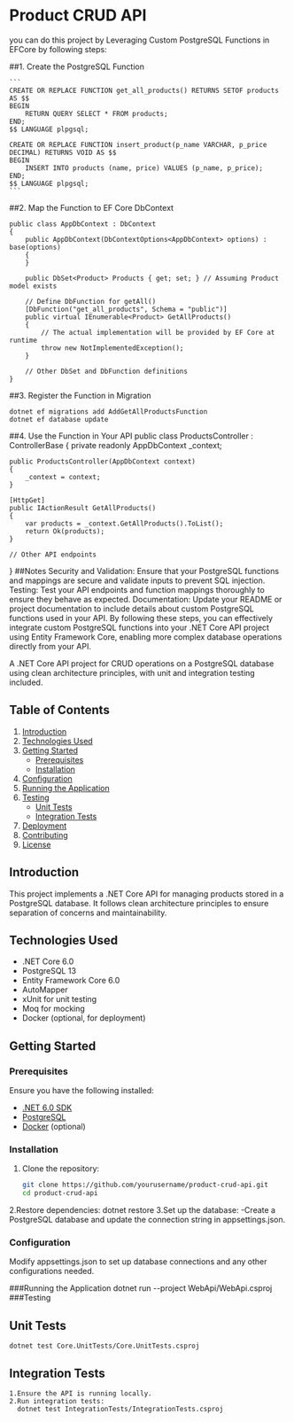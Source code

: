 # Product CRUD API

you can do this project by Leveraging Custom PostgreSQL Functions in EFCore by following steps:

##1. Create the PostgreSQL Function

    ```
    CREATE OR REPLACE FUNCTION get_all_products() RETURNS SETOF products AS $$
    BEGIN
        RETURN QUERY SELECT * FROM products;
    END;
    $$ LANGUAGE plpgsql;
    
    CREATE OR REPLACE FUNCTION insert_product(p_name VARCHAR, p_price DECIMAL) RETURNS VOID AS $$
    BEGIN
        INSERT INTO products (name, price) VALUES (p_name, p_price);
    END;
    $$ LANGUAGE plpgsql;
    ```

##2. Map the Function to EF Core DbContext

```
public class AppDbContext : DbContext
{
    public AppDbContext(DbContextOptions<AppDbContext> options) : base(options)
    {
    }

    public DbSet<Product> Products { get; set; } // Assuming Product model exists

    // Define DbFunction for getAll()
    [DbFunction("get_all_products", Schema = "public")]
    public virtual IEnumerable<Product> GetAllProducts() 
    {
        // The actual implementation will be provided by EF Core at runtime
        throw new NotImplementedException();
    }

    // Other DbSet and DbFunction definitions
}
```
##3. Register the Function in Migration
```
dotnet ef migrations add AddGetAllProductsFunction
dotnet ef database update
```

##4. Use the Function in Your API
public class ProductsController : ControllerBase
{
    private readonly AppDbContext _context;

    public ProductsController(AppDbContext context)
    {
        _context = context;
    }

    [HttpGet]
    public IActionResult GetAllProducts()
    {
        var products = _context.GetAllProducts().ToList();
        return Ok(products);
    }

    // Other API endpoints
}
##Notes
Security and Validation: Ensure that your PostgreSQL functions and mappings are secure and validate inputs to prevent SQL injection.
Testing: Test your API endpoints and function mappings thoroughly to ensure they behave as expected.
Documentation: Update your README or project documentation to include details about custom PostgreSQL functions used in your API.
By following these steps, you can effectively integrate custom PostgreSQL functions into your .NET Core API project using Entity Framework Core, enabling more complex database operations directly from your API.


A .NET Core API project for CRUD operations on a PostgreSQL database using clean architecture principles, with unit and integration testing included.

## Table of Contents

1. [Introduction](#introduction)
2. [Technologies Used](#technologies-used)
3. [Getting Started](#getting-started)
    - [Prerequisites](#prerequisites)
    - [Installation](#installation)
4. [Configuration](#configuration)
5. [Running the Application](#running-the-application)
6. [Testing](#testing)
    - [Unit Tests](#unit-tests)
    - [Integration Tests](#integration-tests)
7. [Deployment](#deployment)
8. [Contributing](#contributing)
9. [License](#license)

## Introduction

This project implements a .NET Core API for managing products stored in a PostgreSQL database. It follows clean architecture principles to ensure separation of concerns and maintainability.

## Technologies Used

- .NET Core 6.0
- PostgreSQL 13
- Entity Framework Core 6.0
- AutoMapper
- xUnit for unit testing
- Moq for mocking
- Docker (optional, for deployment)

## Getting Started

### Prerequisites

Ensure you have the following installed:

- [.NET 6.0 SDK](https://dotnet.microsoft.com/download/dotnet/6.0)
- [PostgreSQL](https://www.postgresql.org/download/)
- [Docker](https://www.docker.com/get-started) (optional)

### Installation

1. Clone the repository:
   ```bash
   git clone https://github.com/yourusername/product-crud-api.git
   cd product-crud-api
2.Restore dependencies:
 dotnet restore
3.Set up the database:
 -Create a PostgreSQL database and update the connection string in appsettings.json.
### Configuration
Modify appsettings.json to set up database connections and any other configurations needed.

###Running the Application
  dotnet run --project WebApi/WebApi.csproj
###Testing
 ## Unit Tests
    dotnet test Core.UnitTests/Core.UnitTests.csproj
 ## Integration Tests
    1.Ensure the API is running locally.
    2.Run integration tests:
      dotnet test IntegrationTests/IntegrationTests.csproj



